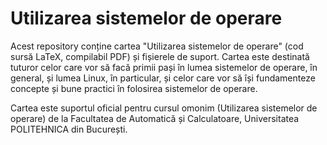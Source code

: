 # Utilizarea sistemelor de operare

Acest repository conține cartea "Utilizarea sistemelor de operare" (cod sursă LaTeX, compilabil PDF) și fișierele de suport.
Cartea este destinată tuturor celor care vor să facă primii pași în lumea sistemelor de operare, în general, și lumea Linux, în particular, și celor care vor să își fundamenteze concepte și bune practici în folosirea sistemelor de operare.

Cartea este suportul oficial pentru cursul omonim (Utilizarea sistemelor de operare) de la Facultatea de Automatică și Calculatoare, Universitatea POLITEHNICA din București.
